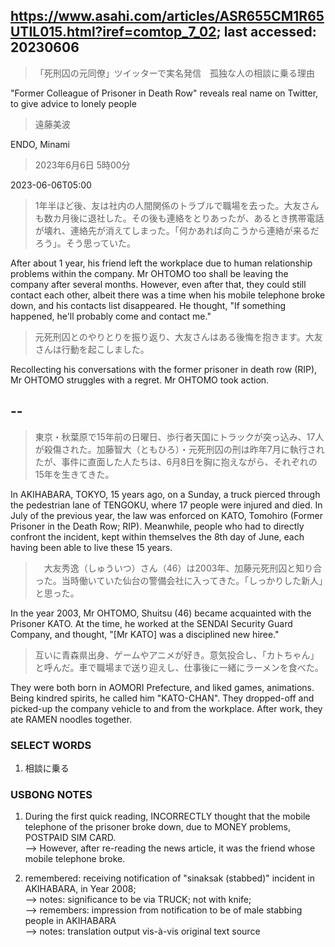 ## https://www.asahi.com/articles/ASR655CM1R65UTIL015.html?iref=comtop_7_02; last accessed: 20230606

> 「死刑囚の元同僚」ツイッターで実名発信　孤独な人の相談に乗る理由

"Former Colleague of Prisoner in Death Row" reveals real name on Twitter, to give advice to lonely people

> 遠藤美波

ENDO, Minami

> 2023年6月6日 5時00分

2023-06-06T05:00

> 1年半ほど後、友は社内の人間関係のトラブルで職場を去った。大友さんも数カ月後に退社した。その後も連絡をとりあったが、あるとき携帯電話が壊れ、連絡先が消えてしまった。「何かあれば向こうから連絡が来るだろう」。そう思っていた。

After about 1 year, his friend left the workplace due to human relationship problems within the company. Mr OHTOMO too shall be leaving the company after several months. However, even after that, they could still contact each other, albeit there was a time when his mobile telephone broke down, and his contacts list disappeared. He thought, "If something happened, he'll probably come and contact me."

> 元死刑囚とのやりとりを振り返り、大友さんはある後悔を抱きます。大友さんは行動を起こしました。

Recollecting his conversations with the former prisoner in death row (RIP), Mr OHTOMO struggles with a regret. Mr OHTOMO took action.

## --

> 東京・秋葉原で15年前の日曜日、歩行者天国にトラックが突っ込み、17人が殺傷された。加藤智大（ともひろ）・元死刑囚の刑は昨年7月に執行されたが、事件に直面した人たちは、6月8日を胸に抱えながら、それぞれの15年を生きてきた。

In AKIHABARA, TOKYO, 15 years ago, on a Sunday, a truck pierced through the pedestrian lane of TENGOKU, where 17 people were injured and died. In July of the previous year, the law was enforced on KATO, Tomohiro (Former Prisoner in the Death Row; RIP). Meanwhile, people who had to directly confront the incident, kept within themselves the 8th day of June, each having been able to live these 15 years.

>　大友秀逸（しゅういつ）さん（46）は2003年、加藤元死刑囚と知り合った。当時働いていた仙台の警備会社に入ってきた。「しっかりした新人」と思った。

In the year 2003, Mr OHTOMO, Shuitsu (46) became acquainted with the Prisoner KATO. At the time, he worked at the SENDAI Security Guard Company, and thought, "[Mr KATO] was a disciplined new hiree."

> 互いに青森県出身、ゲームやアニメが好き。意気投合し、「カトちゃん」と呼んだ。車で職場まで送り迎えし、仕事後に一緒にラーメンを食べた。

They were both born in AOMORI Prefecture, and liked games, animations. Being kindred spirits, he called him "KATO-CHAN". They dropped-off and picked-up the company vehicle to and from the workplace. After work, they ate RAMEN noodles together.

### SELECT WORDS

1) 相談に乗る

### USBONG NOTES

1) During the first quick reading, INCORRECTLY thought that the mobile telephone of the prisoner broke down, due to MONEY problems, POSTPAID SIM CARD.<br/>
--> However, after re-reading the news article, it was the friend whose mobile telephone broke.

2) remembered: receiving notification of "sinaksak (stabbed)" incident in AKIHABARA, in Year 2008; <br/>
--> notes: significance to be via TRUCK; not with knife;<br/>
--> remembers: impression from notification to be of male stabbing people in AKIHABARA<br/>
--> notes: translation output vis-à-vis original text source

